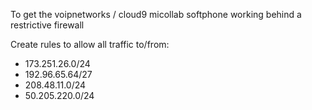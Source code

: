 To get the voipnetworks / cloud9 micollab softphone working behind a restrictive firewall

Create rules to allow all traffic to/from:

* 173.251.26.0/24
* 192.96.65.64/27
* 208.48.11.0/24
* 50.205.220.0/24

